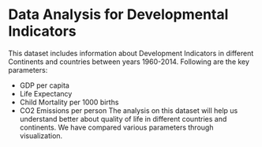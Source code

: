 # Data Analysis for Developmental Indicators

This dataset includes information about Development Indicators in different Continents
and countries between years 1960-2014. Following are the key parameters:
- GDP per capita
- Life Expectancy
- Child Mortality per 1000 births
- CO2 Emissions per person
The analysis on this dataset will help us understand better about quality of life in
different countries and continents. We have compared various parameters through
visualization.